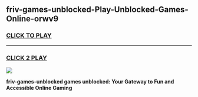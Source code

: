 
## friv-games-unblocked-Play-Unblocked-Games-Online-orwv9
<h3>
<a href="https://premium76.site?title=friv-games-unblocked&ref=25A">CLICK TO PLAY</a></h3>
<hr>

<h3>
<a href="https://premium76.site?title=friv-games-unblocked&ref=25A">CLICK 2 PLAY</a>
  
</h3>

<a href="https://premium76.site?title=friv-games-unblocked&ref=25A"><img src="https://clearcache.store/games.png"></a>


**friv-games-unblocked games unblocked: Your Gateway to Fun and Accessible Online Gaming**
